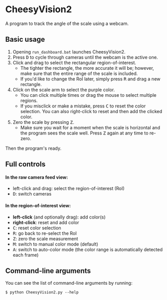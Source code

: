 # CheesyVision2

A program to track the angle of the scale using a webcam.

## Basic usage

1.  Opening `run_dashboard.bat` launches CheesyVision2.
2.  Press <kbd>D</kbd> to cycle through cameras until the webcam is the active one.
3.  Click and drag to select the rectangular region-of-interest.
    - The tighter the rectangle, the more accurate it will be; however, make sure that the entire range of the scale is included.
    - If you'd like to change the RoI later, simply press <kbd>R</kbd> and drag a new rectangle.
4.  Click on the scale arm to select the purple color.
    - You can click multiple times or drag the mouse to select multiple regions.
    - If you misclick or make a mistake, press <kbd>C</kbd> to reset the color selection. You can also right-click to reset and then add the clicked color.
5.  Zero the scale by pressing <kbd>Z</kbd>.
    - Make sure you wait for a moment when the scale is horizontal and the program sees the scale well. Press <kbd>Z</kbd> again at any time to re-zero.

Then the program's ready.

## Full controls

#### In the raw camera feed view:

 - left-click and drag: select the region-of-interest (RoI)
 - <kbd>D</kbd>: switch cameras

#### In the region-of-interest view:

 - **left-click** (and optionally drag): add color(s)
 - **right-click**: reset and add color
 - <kbd>C</kbd>: reset color selection
 - <kbd>R</kbd>: go back to re-select the RoI
 - <kbd>Z</kbd>: zero the scale measurement
 - <kbd>M</kbd>: switch to manual color mode (default)
 - <kbd>A</kbd>: switch to auto-color mode (the color range is automatically detected each frame)
 
 ## Command-line arguments
 
 You can see the list of command-line arguments by running:
 
 ```$ python CheesyVision2.py --help```